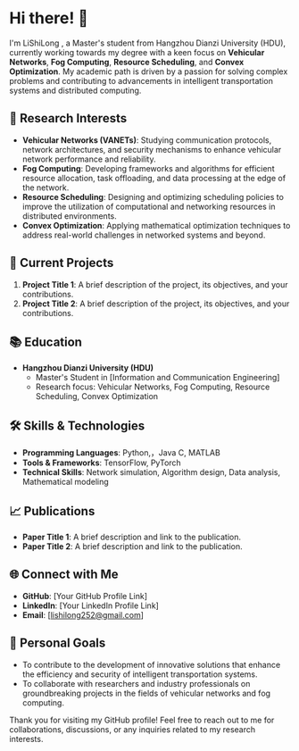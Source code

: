 # Hi there! 👋

I'm  LiShiLong , a Master's student from Hangzhou Dianzi University (HDU), currently working towards my degree with a keen focus on **Vehicular Networks**, **Fog Computing**, **Resource Scheduling**, and **Convex Optimization**. My academic path is driven by a passion for solving complex problems and contributing to advancements in intelligent transportation systems and distributed computing.

## 🌟 Research Interests

- **Vehicular Networks (VANETs)**: Studying communication protocols, network architectures, and security mechanisms to enhance vehicular network performance and reliability.
- **Fog Computing**: Developing frameworks and algorithms for efficient resource allocation, task offloading, and data processing at the edge of the network.
- **Resource Scheduling**: Designing and optimizing scheduling policies to improve the utilization of computational and networking resources in distributed environments.
- **Convex Optimization**: Applying mathematical optimization techniques to address real-world challenges in networked systems and beyond.

## 🔬 Current Projects

1. **Project Title 1**: A brief description of the project, its objectives, and your contributions.
2. **Project Title 2**: A brief description of the project, its objectives, and your contributions.

## 📚 Education

- **Hangzhou Dianzi University (HDU)**
  - Master's Student in [Information and Communication Engineering]
  - Research focus: Vehicular Networks, Fog Computing, Resource Scheduling, Convex Optimization

## 🛠️ Skills & Technologies

- **Programming Languages**: Python,，Java C, MATLAB
- **Tools & Frameworks**: TensorFlow, PyTorch
- **Technical Skills**: Network simulation, Algorithm design, Data analysis, Mathematical modeling

## 📈 Publications

- **Paper Title 1**: A brief description and link to the publication.
- **Paper Title 2**: A brief description and link to the publication.

## 🌐 Connect with Me

- **GitHub**: [Your GitHub Profile Link]
- **LinkedIn**: [Your LinkedIn Profile Link]
- **Email**: [lishilong252@gmail.com]

## 🌱 Personal Goals

- To contribute to the development of innovative solutions that enhance the efficiency and security of intelligent transportation systems.
- To collaborate with researchers and industry professionals on groundbreaking projects in the fields of vehicular networks and fog computing.

Thank you for visiting my GitHub profile! Feel free to reach out to me for collaborations, discussions, or any inquiries related to my research interests.
